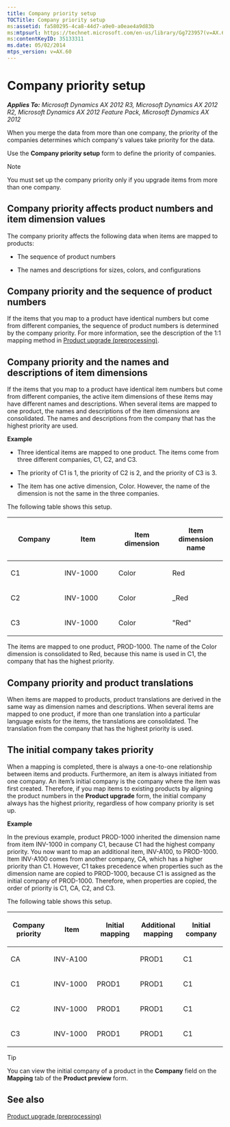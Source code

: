 ```yaml
---
title: Company priority setup
TOCTitle: Company priority setup
ms:assetid: fa580295-4ca8-44d7-a9e0-a0eae4a9d83b
ms:mtpsurl: https://technet.microsoft.com/en-us/library/Gg723957(v=AX.60)
ms:contentKeyID: 35133311
ms.date: 05/02/2014
mtps_version: v=AX.60
---
```


# Company priority setup 


_**Applies To:** Microsoft Dynamics AX 2012 R3, Microsoft Dynamics AX 2012 R2, Microsoft Dynamics AX 2012 Feature Pack, Microsoft Dynamics AX 2012_

When you merge the data from more than one company, the priority of the companies determines which company's values take priority for the data.

Use the **Company priority setup** form to define the priority of companies.


> [!NOTE]
> <P>You must set up the company priority only if you upgrade items from more than one company.</P>



## Company priority affects product numbers and item dimension values

The company priority affects the following data when items are mapped to products:

  - The sequence of product numbers

  - The names and descriptions for sizes, colors, and configurations

## Company priority and the sequence of product numbers

If the items that you map to a product have identical numbers but come from different companies, the sequence of product numbers is determined by the company priority. For more information, see the description of the 1:1 mapping method in [Product upgrade (preprocessing)](product-upgrade-preprocessing.md).

## Company priority and the names and descriptions of item dimensions

If the items that you map to a product have identical item numbers but come from different companies, the active item dimensions of these items may have different names and descriptions. When several items are mapped to one product, the names and descriptions of the item dimensions are consolidated. The names and descriptions from the company that has the highest priority are used.

**Example**

  - Three identical items are mapped to one product. The items come from three different companies, C1, C2, and C3.

  - The priority of C1 is 1, the priority of C2 is 2, and the priority of C3 is 3.

  - The item has one active dimension, Color. However, the name of the dimension is not the same in the three companies.

The following table shows this setup.

<table>
<colgroup>
<col style="width: 25%" />
<col style="width: 25%" />
<col style="width: 25%" />
<col style="width: 25%" />
</colgroup>
<thead>
<tr class="header">
<th><p>Company</p></th>
<th><p>Item</p></th>
<th><p>Item dimension</p></th>
<th><p>Item dimension name</p></th>
</tr>
</thead>
<tbody>
<tr class="odd">
<td><p>C1</p></td>
<td><p>INV-1000</p></td>
<td><p>Color</p></td>
<td><p>Red</p></td>
</tr>
<tr class="even">
<td><p>C2</p></td>
<td><p>INV-1000</p></td>
<td><p>Color</p></td>
<td><p>_Red</p></td>
</tr>
<tr class="odd">
<td><p>C3</p></td>
<td><p>INV-1000</p></td>
<td><p>Color</p></td>
<td><p>&quot;Red&quot;</p></td>
</tr>
</tbody>
</table>


The items are mapped to one product, PROD-1000. The name of the Color dimension is consolidated to Red, because this name is used in C1, the company that has the highest priority.

## Company priority and product translations

When items are mapped to products, product translations are derived in the same way as dimension names and descriptions. When several items are mapped to one product, if more than one translation into a particular language exists for the items, the translations are consolidated. The translation from the company that has the highest priority is used.

## The initial company takes priority

When a mapping is completed, there is always a one-to-one relationship between items and products. Furthermore, an item is always initiated from one company. An item’s initial company is the company where the item was first created. Therefore, if you map items to existing products by aligning the product numbers in the **Product upgrade** form, the initial company always has the highest priority, regardless of how company priority is set up.

**Example**

In the previous example, product PROD-1000 inherited the dimension name from item INV-1000 in company C1, because C1 had the highest company priority. You now want to map an additional item, INV-A100, to PROD-1000. Item INV-A100 comes from another company, CA, which has a higher priority than C1. However, C1 takes precedence when properties such as the dimension name are copied to PROD-1000, because C1 is assigned as the initial company of PROD-1000. Therefore, when properties are copied, the order of priority is C1, CA, C2, and C3.

The following table shows this setup.

<table>
<colgroup>
<col style="width: 20%" />
<col style="width: 20%" />
<col style="width: 20%" />
<col style="width: 20%" />
<col style="width: 20%" />
</colgroup>
<thead>
<tr class="header">
<th><p>Company priority</p></th>
<th><p>Item</p></th>
<th><p>Initial mapping</p></th>
<th><p>Additional mapping</p></th>
<th><p>Initial company</p></th>
</tr>
</thead>
<tbody>
<tr class="odd">
<td><p>CA</p></td>
<td><p>INV-A100</p></td>
<td><p></p></td>
<td><p>PROD1</p></td>
<td><p>C1</p></td>
</tr>
<tr class="even">
<td><p>C1</p></td>
<td><p>INV-1000</p></td>
<td><p>PROD1</p></td>
<td><p>PROD1</p></td>
<td><p>C1</p></td>
</tr>
<tr class="odd">
<td><p>C2</p></td>
<td><p>INV-1000</p></td>
<td><p>PROD1</p></td>
<td><p>PROD1</p></td>
<td><p>C1</p></td>
</tr>
<tr class="even">
<td><p>C3</p></td>
<td><p>INV-1000</p></td>
<td><p>PROD1</p></td>
<td><p>PROD1</p></td>
<td><p>C1</p></td>
</tr>
</tbody>
</table>



> [!TIP]
> <P>You can view the initial company of a product in the <STRONG>Company</STRONG> field on the <STRONG>Mapping</STRONG> tab of the <STRONG>Product preview</STRONG> form.</P>



## See also

[Product upgrade (preprocessing)](product-upgrade-preprocessing.md)

  


